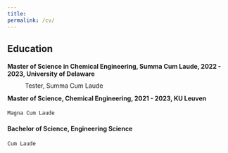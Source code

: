 ```yaml
---
title: 
permalink: /cv/
---
```


## Education

#### Master of Science in Chemical Engineering, Summa Cum Laude, 2022 - 2023, University of Delaware
<p style="margin-left: 40px; margin-top: 0; line-height: 0">Tester, Summa Cum Laude</p> 

#### Master of Science, Chemical Engineering, 2021 - 2023, KU Leuven
    Magna Cum Laude


#### Bachelor of Science, Engineering Science 
    Cum Laude